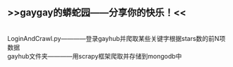 <h2>>>gaygay的蟒蛇园——分享你的快乐！<<</h2><br>
LoginAndCrawl.py————登录gayhub并爬取某些关键字根据stars数的前N项数据<br>
gayhub文件夹————用scrapy框架爬取并存储到mongodb中<br>